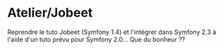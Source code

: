 Atelier/Jobeet
==============

Reprendre le tuto Jobeet (Symfony 1.4) et l'intégrer dans Symfony 2.3 à l'aide d'un tuto prévu pour Symfony 2.0...
Que du bonheur ??
